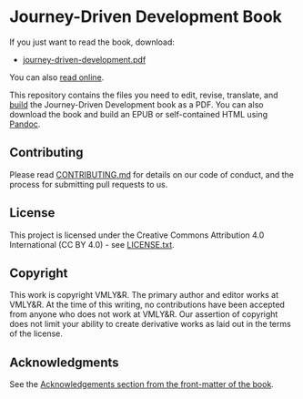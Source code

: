 # Journey-Driven Development Book

If you just want to read the book, download:

- [journey-driven-development.pdf](https://github.com/VMLYR/journey-driven-development/raw/main/journey-driven-development.pdf)

You can also [read online](en/00_Front_Matter/001_preface.md).

This repository contains the files you need to edit, revise, translate, and [build](build.md) the Journey-Driven Development book as a PDF. You can also download the book and build an EPUB or self-contained HTML using [Pandoc](https://pandoc.org/).

## Contributing 

Please read [CONTRIBUTING.md](CONTRIBUTING.md) for details on our code of conduct, and the process for submitting pull requests to us.

## License

This project is licensed under the Creative Commons Attribution 4.0 International (CC BY 4.0) - see  [LICENSE.txt](LICENSE.txt).

## Copyright

This work is copyright VMLY&R. The primary author and editor works at VMLY&R. At the time of this writing, no contributions have been accepted from anyone who does not work at VMLY&R. Our assertion of copyright does not limit your ability to create derivative works as laid out in the terms of the license.

## Acknowledgments

See the [Acknowledgements section from the front-matter of the book](en/00_Front_Matter/009_acknowledgements.md).
